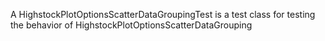 A HighstockPlotOptionsScatterDataGroupingTest is a test class for testing the behavior of HighstockPlotOptionsScatterDataGrouping